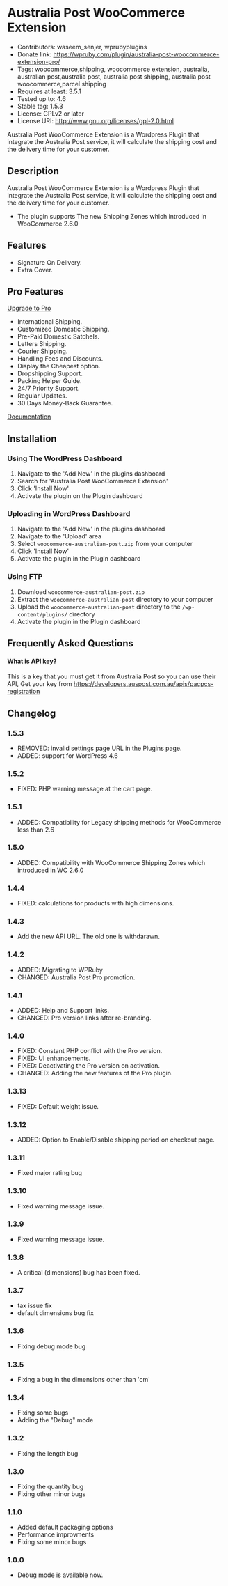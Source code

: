 # Australia Post WooCommerce Extension
* Contributors: waseem_senjer, wprubyplugins
* Donate link: https://wpruby.com/plugin/australia-post-woocommerce-extension-pro/
* Tags: woocommerce,shipping, woocommerce extension, australia, australian post,australia post, australia post shipping, australia post woocommerce,parcel shipping
* Requires at least: 3.5.1
* Tested up to: 4.6
* Stable tag: 1.5.3
* License: GPLv2 or later
* License URI: http://www.gnu.org/licenses/gpl-2.0.html

Australia Post WooCommerce Extension is a Wordpress Plugin that integrate the Australia Post service, it will calculate the shipping cost and the delivery time for your customer. 
	

## Description
Australia Post WooCommerce Extension is a Wordpress Plugin that integrate the Australia Post service, it will calculate the shipping cost and the delivery time for your customer. 
 
* The plugin supports The new Shipping Zones which introduced in WooCommerce 2.6.0

## Features

* Signature On Delivery.
* Extra Cover.

## Pro Features
[Upgrade to Pro](https://wpruby.com/plugin/australia-post-woocommerce-extension-pro/ "Upgrade to Australia Post WooCommerce Shipping Pro")


* International Shipping.
* Customized Domestic Shipping.
* Pre-Paid Domestic Satchels.
* Letters Shipping.
* Courier Shipping.
* Handling Fees and Discounts.
* Display the Cheapest option.
* Dropshipping Support.
* Packing Helper Guide.
* 24/7 Priority Support.
* Regular Updates.
* 30 Days Money-Back Guarantee.

[Documentation](https://wpruby.com/knowledgebase_category/woocommerce-australia-post-shipping-method-pro/ "Documentation ")

## Installation



### Using The WordPress Dashboard 

1. Navigate to the 'Add New' in the plugins dashboard
2. Search for 'Australia Post WooCommerce Extension'
3. Click 'Install Now'
4. Activate the plugin on the Plugin dashboard

### Uploading in WordPress Dashboard 

1. Navigate to the 'Add New' in the plugins dashboard
2. Navigate to the 'Upload' area
3. Select `woocommerce-australian-post.zip` from your computer
4. Click 'Install Now'
5. Activate the plugin in the Plugin dashboard

### Using FTP 

1. Download `woocommerce-australian-post.zip`
2. Extract the `woocommerce-australian-post` directory to your computer
3. Upload the `woocommerce-australian-post` directory to the `/wp-content/plugins/` directory
4. Activate the plugin in the Plugin dashboard


##  Frequently Asked Questions

####  What is API key? 
This is a key that you must get it from Australia Post so you can use their API, Get your key from https://developers.auspost.com.au/apis/pacpcs-registration



## Changelog


### 1.5.3
* REMOVED: invalid settings page URL in the Plugins page.
* ADDED: support for WordPress 4.6


### 1.5.2
* FIXED: PHP warning message at the cart page.


### 1.5.1
* ADDED: Compatibility for Legacy shipping methods for WooCommerce less than 2.6


### 1.5.0
* ADDED: Compatibility with WooCommerce Shipping Zones which introduced in WC 2.6.0

### 1.4.4 
* FIXED: calculations for products with high dimensions.

### 1.4.3 
* Add the new API URL. The old one is withdarawn.

### 1.4.2
* ADDED: Migrating to WPRuby
* CHANGED: Australia Post Pro promotion.

###  1.4.1
* ADDED: Help and Support links.
* CHANGED: Pro version links after re-branding.

### 1.4.0
* FIXED: Constant PHP conflict with the Pro version. 
* FIXED: UI enhancements.
* FIXED: Deactivating the Pro version on activation.
* CHANGED: Adding the new features of the Pro plugin.

### 1.3.13
* FIXED: Default weight issue.

### 1.3.12
* ADDED: Option to Enable/Disable shipping period on checkout page. 


### 1.3.11 
* Fixed major rating bug

### 1.3.10 
* Fixed warning message issue.

### 1.3.9 
* Fixed warning message issue.


### 1.3.8
* A critical (dimensions) bug has been fixed.


### 1.3.7
* tax issue fix
* default dimensions bug fix

### 1.3.6 
* Fixing debug mode bug

### 1.3.5
* Fixing a bug in the dimensions other than 'cm'

### 1.3.4
* Fixing some bugs
* Adding the "Debug" mode


### 1.3.2
* Fixing the length bug


### 1.3.0
* Fixing the quantity bug
* Fixing other minor bugs
### 1.1.0 
* Added default packaging options
* Performance improvments
* Fixing some minor bugs

### 1.0.0 
* Debug mode is available now.

